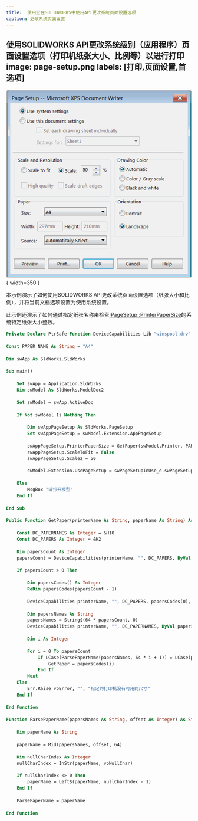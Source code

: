 ```yaml
---
title:  使用宏在SOLIDWORKS中使用API更改系统页面设置选项
caption: 更改系统页面设置
---
```

 使用SOLIDWORKS API更改系统级别（应用程序）页面设置选项（打印机纸张大小、比例等）以进行打印
image: page-setup.png
labels: [打印,页面设置,首选项]
---
![页面设置](page-setup.png){ width=350 }

本示例演示了如何使用SOLIDWORKS API更改系统页面设置选项（纸张大小和比例），并将当前文档选项设置为使用系统设置。

此示例还演示了如何通过指定纸张名称来检索[IPageSetup::PrinterPaperSize](https://help.solidworks.com/2016/english/api/sldworksapi/SolidWorks.Interop.sldworks~SolidWorks.Interop.sldworks.IPageSetup~PrinterPaperSize.html)的系统特定纸张大小整数。

~~~ vb
Private Declare PtrSafe Function DeviceCapabilities Lib "winspool.drv" Alias "DeviceCapabilitiesA" (ByVal lpDeviceName As String, ByVal lpPort As String, ByVal iIndex As Long, ByRef lpOutput As Any, ByRef lpDevMode As Any) As Long

Const PAPER_NAME As String = "A4"

Dim swApp As SldWorks.SldWorks

Sub main()

    Set swApp = Application.SldWorks
    Dim swModel As SldWorks.ModelDoc2
    
    Set swModel = swApp.ActiveDoc
    
    If Not swModel Is Nothing Then
        
        Dim swAppPageSetup As SldWorks.PageSetup
        Set swAppPageSetup = swModel.Extension.AppPageSetup
        
        swAppPageSetup.PrinterPaperSize = GetPaper(swModel.Printer, PAPER_NAME)
        swAppPageSetup.ScaleToFit = False
        swAppPageSetup.Scale2 = 50
        
        swModel.Extension.UsePageSetup = swPageSetupInUse_e.swPageSetupInUse_Application
        
    Else
        MsgBox "请打开模型"
    End If
    
End Sub

Public Function GetPaper(printerName As String, paperName As String) As Integer
    
    Const DC_PAPERNAMES As Integer = &H10
    Const DC_PAPERS As Integer = &H2
    
    Dim papersCount As Integer
    papersCount = DeviceCapabilities(printerName, "", DC_PAPERS, ByVal vbNullString, 0)
    
    If papersCount > 0 Then
    
        Dim papersCodes() As Integer
        ReDim papersCodes(papersCount - 1)
        
        DeviceCapabilities printerName, "", DC_PAPERS, papersCodes(0), 0
        
        Dim papersNames As String
        papersNames = String$(64 * papersCount, 0)
        DeviceCapabilities printerName, "", DC_PAPERNAMES, ByVal papersNames, 0
      
        Dim i As Integer
        
        For i = 0 To papersCount
            If LCase(ParsePaperName(papersNames, 64 * i + 1)) = LCase(paperName) Then
                GetPaper = papersCodes(i)
            End If
        Next
    Else
        Err.Raise vbError, "", "指定的打印机没有可用的尺寸"
    End If
    
End Function

Function ParsePaperName(papersNames As String, offset As Integer) As String

    Dim paperName As String
    
    paperName = Mid(papersNames, offset, 64)
    
    Dim nullCharIndex As Integer
    nullCharIndex = InStr(paperName, vbNullChar)
    
    If nullCharIndex <> 0 Then
        paperName = Left$(paperName, nullCharIndex - 1)
    End If
     
    ParsePaperName = paperName
    
End Function
~~~